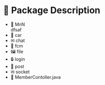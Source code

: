 # 📂 Package Description
- 👭 MnN  <br>
  dfsaf
- 🚗 car  <br>
- ✉ chat  <br>
- 📢 fcm  <br>
- 🖼 file  <br>
- 🔒 login  <br>
- 📝 post  <br>
- ✉ socket  <br>
- 🧑 MemberContoller.java  <br>
